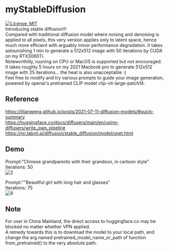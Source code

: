# myStableDiffusion
[![License: MIT](https://img.shields.io/badge/License-MIT-yellow.svg)](https://opensource.org/licenses/MIT) \
Introducing stable diffusion!!! \
Compared with traditional diffusion model where noising and denoising is applied to all pixels, this very version applies only to latent space, hence much more efficient with arguably minor performance degradation. It takes astounishing 1 min to generate a 512x512 image with 50 iterations by CUDA on my RTX3060Ti.\
Noteworthilly, ruuning on CPU or MacOS is supported but not encouraged. It takes roughly 5 hours on my 2021 Macbook pro to generate 512x512 image with 25 iterations... the heat is also unacceptable :(\
Feel free to modify and try various prompts to guide your image generation, powered by openai's pretrained CLIP model clip-vit-large-patch14.

**Reference**
-----
https://lilianweng.github.io/posts/2021-07-11-diffusion-models/#quick-summary \
https://huggingface.co/docs/diffusers/main/en/using-diffusers/write_own_pipeline \
https://nn.labml.ai/diffusion/stable_diffusion/model/unet.html 

**Demo**
-----
Prompt:"Chinese grandparents with their grandson, in cartoon style" \
Iterations: 50\
![2](https://github.com/Pengkun-ZHU/myStableDiffusion/assets/56779575/d04d0ad3-3c7d-4d49-9c8a-8798f64cfd63) 

Prompt:""Beautiful girl with long hair and glasses"\
Iterations: 75\
![6](https://github.com/Pengkun-ZHU/myStableDiffusion/assets/56779575/cbe15854-1847-41ab-89cb-2864205cd8cd)



**Note**
-----
For user in China Mainland, the direct access to huggingface.co may be blocked no matter whether VPN applied. \
A remedy towards this is to download the model to your local path, and change the arg named pretrained_model_name_or_path of function from_pretrained() to the very absolute path.
